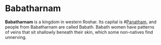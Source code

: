 # Babatharnam
**Babatharnam** is a kingdom in western Roshar. Its capital is #[Panatham](locations/panatham), and people from Babatharnam are called Babath. Babath women have patterns of veins that sit shallowly beneath their skin, which some non-natives find unnerving.
